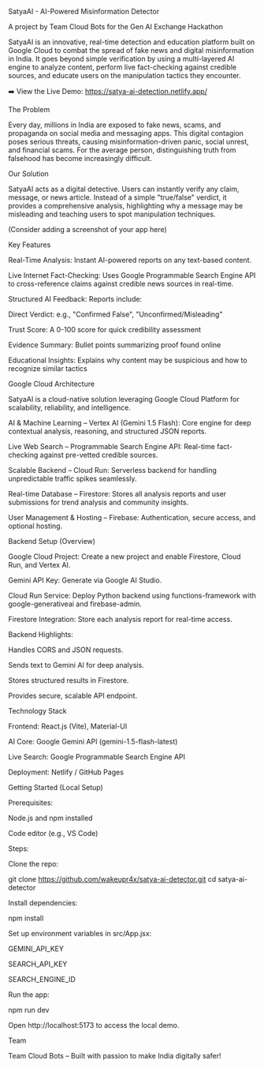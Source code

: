 SatyaAI - AI-Powered Misinformation Detector

A project by Team Cloud Bots for the Gen AI Exchange Hackathon

SatyaAI is an innovative, real-time detection and education platform built on Google Cloud to combat the spread of fake news and digital misinformation in India. It goes beyond simple verification by using a multi-layered AI engine to analyze content, perform live fact-checking against credible sources, and educate users on the manipulation tactics they encounter.

➡️ View the Live Demo: https://satya-ai-detection.netlify.app/

The Problem

Every day, millions in India are exposed to fake news, scams, and propaganda on social media and messaging apps. This digital contagion poses serious threats, causing misinformation-driven panic, social unrest, and financial scams. For the average person, distinguishing truth from falsehood has become increasingly difficult.

Our Solution

SatyaAI acts as a digital detective. Users can instantly verify any claim, message, or news article. Instead of a simple "true/false" verdict, it provides a comprehensive analysis, highlighting why a message may be misleading and teaching users to spot manipulation techniques.

(Consider adding a screenshot of your app here)

Key Features

Real-Time Analysis: Instant AI-powered reports on any text-based content.

Live Internet Fact-Checking: Uses Google Programmable Search Engine API to cross-reference claims against credible news sources in real-time.

Structured AI Feedback: Reports include:

Direct Verdict: e.g., "Confirmed False", "Unconfirmed/Misleading"

Trust Score: A 0-100 score for quick credibility assessment

Evidence Summary: Bullet points summarizing proof found online

Educational Insights: Explains why content may be suspicious and how to recognize similar tactics

Google Cloud Architecture

SatyaAI is a cloud-native solution leveraging Google Cloud Platform for scalability, reliability, and intelligence.

AI & Machine Learning – Vertex AI (Gemini 1.5 Flash): Core engine for deep contextual analysis, reasoning, and structured JSON reports.

Live Web Search – Programmable Search Engine API: Real-time fact-checking against pre-vetted credible sources.

Scalable Backend – Cloud Run: Serverless backend for handling unpredictable traffic spikes seamlessly.

Real-time Database – Firestore: Stores all analysis reports and user submissions for trend analysis and community insights.

User Management & Hosting – Firebase: Authentication, secure access, and optional hosting.

Backend Setup (Overview)

Google Cloud Project: Create a new project and enable Firestore, Cloud Run, and Vertex AI.

Gemini API Key: Generate via Google AI Studio.

Cloud Run Service: Deploy Python backend using functions-framework with google-generativeai and firebase-admin.

Firestore Integration: Store each analysis report for real-time access.

Backend Highlights:

Handles CORS and JSON requests.

Sends text to Gemini AI for deep analysis.

Stores structured results in Firestore.

Provides secure, scalable API endpoint.

Technology Stack

Frontend: React.js (Vite), Material-UI

AI Core: Google Gemini API (gemini-1.5-flash-latest)

Live Search: Google Programmable Search Engine API

Deployment: Netlify / GitHub Pages

Getting Started (Local Setup)

Prerequisites:

Node.js and npm installed

Code editor (e.g., VS Code)

Steps:

Clone the repo:

git clone https://github.com/wakeupr4x/satya-ai-detector.git
cd satya-ai-detector


Install dependencies:

npm install


Set up environment variables in src/App.jsx:

GEMINI_API_KEY

SEARCH_API_KEY

SEARCH_ENGINE_ID

Run the app:

npm run dev


Open http://localhost:5173
 to access the local demo.

Team

Team Cloud Bots – Built with passion to make India digitally safer!
